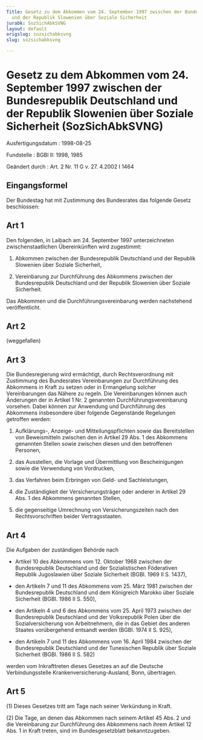 ```yaml
---
Title: Gesetz zu dem Abkommen vom 24. September 1997 zwischen der Bundesrepublik Deutschland
  und der Republik Slowenien über Soziale Sicherheit
jurabk: SozSichAbkSVNG
layout: default
origslug: sozsichabksvng
slug: sozsichabksvng

---
```


# Gesetz zu dem Abkommen vom 24. September 1997 zwischen der Bundesrepublik Deutschland und der Republik Slowenien über Soziale Sicherheit (SozSichAbkSVNG)

Ausfertigungsdatum
:   1998-08-25

Fundstelle
:   BGBl II: 1998, 1985

Geändert durch
:   Art. 2 Nr. 11 G v. 27. 4.2002 I 1464


## Eingangsformel

Der Bundestag hat mit Zustimmung des Bundesrates das folgende Gesetz
beschlossen:


## Art 1

Den folgenden, in Laibach am 24. September 1997 unterzeichneten
zwischenstaatlichen Übereinkünften wird zugestimmt:

1.  Abkommen zwischen der Bundesrepublik Deutschland und der Republik
    Slowenien über Soziale Sicherheit,


2.  Vereinbarung zur Durchführung des Abkommens zwischen der
    Bundesrepublik Deutschland und der Republik Slowenien über Soziale
    Sicherheit.



Das Abkommen und die Durchführungsvereinbarung werden nachstehend
veröffentlicht.


## Art 2

(weggefallen)


## Art 3

Die Bundesregierung wird ermächtigt, durch Rechtsverordnung mit
Zustimmung des Bundesrates Vereinbarungen zur Durchführung des
Abkommens in Kraft zu setzen oder in Ermangelung solcher
Vereinbarungen das Nähere zu regeln. Die Vereinbarungen können auch
Änderungen der in Artikel 1 Nr. 2 genannten Durchführungsvereinbarung
vorsehen. Dabei können zur Anwendung und Durchführung des Abkommens
insbesondere über folgende Gegenstände Regelungen getroffen werden:

1.  Aufklärungs-, Anzeige- und Mitteilungspflichten sowie das
    Bereitstellen von Beweismitteln zwischen den in Artikel 29 Abs. 1 des
    Abkommens genannten Stellen sowie zwischen diesen und den betroffenen
    Personen,


2.  das Ausstellen, die Vorlage und Übermittlung von Bescheinigungen sowie
    die Verwendung von Vordrucken,


3.  das Verfahren beim Erbringen von Geld- und Sachleistungen,


4.  die Zuständigkeit der Versicherungsträger oder anderer in Artikel 29
    Abs. 1 des Abkommens genannten Stellen,


5.  die gegenseitige Umrechnung von Versicherungszeiten nach den
    Rechtsvorschriften beider Vertragsstaaten.





## Art 4

Die Aufgaben der zuständigen Behörde nach

-   Artikel 10 des Abkommens vom 12. Oktober 1968 zwischen der
    Bundesrepublik Deutschland und der Sozialistischen Föderativen
    Republik Jugoslawien über Soziale Sicherheit (BGBl. 1969 II S. 1437),


-   den Artikeln 7 und 11 des Abkommens vom 25. März 1981 zwischen der
    Bundesrepublik Deutschland und dem Königreich Marokko über Soziale
    Sicherheit (BGBl. 1986 II S. 550),


-   den Artikeln 4 und 6 des Abkommens vom 25. April 1973 zwischen der
    Bundesrepublik Deutschland und der Volksrepublik Polen über die
    Sozialversicherung von Arbeitnehmern, die in das Gebiet des anderen
    Staates vorübergehend entsandt werden (BGBl. 1974 II S. 925),


-   den Artikeln 7 und 11 des Abkommens vom 16. April 1984 zwischen der
    Bundesrepublik Deutschland und der Tunesischen Republik über Soziale
    Sicherheit (BGBl. 1986 II S. 582)



werden vom Inkrafttreten dieses Gesetzes an auf die Deutsche
Verbindungsstelle Krankenversicherung-Ausland, Bonn, übertragen.


## Art 5

(1) Dieses Gesetzes tritt am Tage nach seiner Verkündung in Kraft.

(2) Die Tage, an denen das Abkommen nach seinem Artikel 45 Abs. 2 und
die Vereinbarung zur Durchführung des Abkommens nach ihrem Artikel 12
Abs. 1 in Kraft treten, sind im Bundesgesetzblatt bekanntzugeben.

